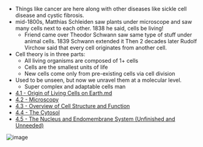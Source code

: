 - Things like cancer are here along with other diseases like sickle cell disease and cystic fibrosis.
- mid-1800s, Matthias Schleiden saw plants under microscope and saw many cells next to each other. 1838 he said, cells be living!
	- Friend came over Theodor Schwann saw same type of stuff under animal cells. 1839 Schwann extended it
	  Then 2 decades later Rudolf Virchow said that every cell originates from another cell.
- Cell theory is in three parts:
	- All living organisms are composed of 1+ cells
	- Cells are the smallest units of life
	- New cells come only from pre-existing cells via cell division
- Used to be unseen, but now we unravel them at a molecular level.
	- Super complex and adaptable cells man
- [4.1 - Origin of Living Cells on Earth.md](https://github.com/MCBasterSheet/MCBasterSheet/blob/main/MCB150/pages/4.1%20-%20Origin%20of%20Living%20Cells%20on%20Earth.md)
- [4.2 - Microscopy](https://github.com/MCBasterSheet/MCBasterSheet/blob/main/MCB150/pages/4.2%20-%20Microscopy.md)
- [4.3 - Overview of Cell Structure and Function](https://github.com/MCBasterSheet/MCBasterSheet/blob/main/MCB150/pages/4.3%20-%20Overview%20of%20Cell%20Structure%20and%20Function.md)
- [4.4 - The Cytosol](https://github.com/MCBasterSheet/MCBasterSheet/blob/main/MCB150/pages/4.4%20-%20The%20Cytosol.md)
- [4.5 - The Nucleus and Endomembrane System (Unfinished and Unneeded)](https://github.com/MCBasterSheet/MCBasterSheet/blob/main/MCB150/pages/4.5%20-%20The%20Nucleus%20and%20Endomembrane%20System.md)

![image](https://github.com/MCBasterSheet/MCBasterSheet/assets/157453648/16d690c6-6a2c-4ae6-b23f-cf198360c4db)
